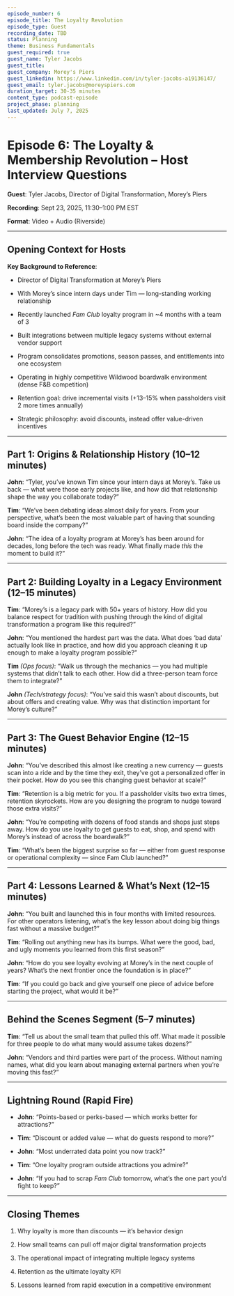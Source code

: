 ```yaml
---
episode_number: 6
episode_title: The Loyalty Revolution
episode_type: Guest
recording_date: TBD
status: Planning
theme: Business Fundamentals
guest_required: true
guest_name: Tyler Jacobs
guest_title:
guest_company: Morey's Piers
guest_linkedin: https://www.linkedin.com/in/tyler-jacobs-a19136147/
guest_email: tyler.jacobs@moreyspiers.com
duration_target: 30-35 minutes
content_type: podcast-episode
project_phase: planning
last_updated: July 7, 2025
---
```

# **Episode 6: The Loyalty & Membership Revolution – Host Interview Questions**

  

**Guest**: Tyler Jacobs, Director of Digital Transformation, Morey’s Piers

**Recording**: Sept 23, 2025, 11:30–1:00 PM EST

**Format**: Video + Audio (Riverside)

---

## **Opening Context for Hosts**

  

**Key Background to Reference**:

- Director of Digital Transformation at Morey’s Piers
- With Morey’s since intern days under Tim — long-standing working relationship
- Recently launched _Fam Club_ loyalty program in ~4 months with a team of 3
- Built integrations between multiple legacy systems without external vendor support
- Program consolidates promotions, season passes, and entitlements into one ecosystem
    
- Operating in highly competitive Wildwood boardwalk environment (dense F&B competition)
    
- Retention goal: drive incremental visits (+13–15% when passholders visit 2 more times annually)
    
- Strategic philosophy: avoid discounts, instead offer value-driven incentives
    

---

## **Part 1: Origins & Relationship History (10–12 minutes)**

  

**John**: “Tyler, you’ve known Tim since your intern days at Morey’s. Take us back — what were those early projects like, and how did that relationship shape the way you collaborate today?”

  

**Tim**: “We’ve been debating ideas almost daily for years. From your perspective, what’s been the most valuable part of having that sounding board inside the company?”

  

**John**: “The idea of a loyalty program at Morey’s has been around for decades, long before the tech was ready. What finally made _this_ the moment to build it?”

---

## **Part 2: Building Loyalty in a Legacy Environment (12–15 minutes)**

  

**Tim**: “Morey’s is a legacy park with 50+ years of history. How did you balance respect for tradition with pushing through the kind of digital transformation a program like this required?”

  

**John**: “You mentioned the hardest part was the data. What does ‘bad data’ actually look like in practice, and how did you approach cleaning it up enough to make a loyalty program possible?”

  

**Tim** _(Ops focus)_: “Walk us through the mechanics — you had multiple systems that didn’t talk to each other. How did a three-person team force them to integrate?”

  

**John** _(Tech/strategy focus)_: “You’ve said this wasn’t about discounts, but about offers and creating value. Why was that distinction important for Morey’s culture?”

---

## **Part 3: The Guest Behavior Engine (12–15 minutes)**

  

**John**: “You’ve described this almost like creating a new currency — guests scan into a ride and by the time they exit, they’ve got a personalized offer in their pocket. How do you see this changing guest behavior at scale?”

  

**Tim**: “Retention is a big metric for you. If a passholder visits two extra times, retention skyrockets. How are you designing the program to nudge toward those extra visits?”

  

**John**: “You’re competing with dozens of food stands and shops just steps away. How do you use loyalty to get guests to eat, shop, and spend with Morey’s instead of across the boardwalk?”

  

**Tim**: “What’s been the biggest surprise so far — either from guest response or operational complexity — since Fam Club launched?”

---

## **Part 4: Lessons Learned & What’s Next (12–15 minutes)**

  

**John**: “You built and launched this in four months with limited resources. For other operators listening, what’s the key lesson about doing big things fast without a massive budget?”

  

**Tim**: “Rolling out anything new has its bumps. What were the good, bad, and ugly moments you learned from this first season?”

  

**John**: “How do you see loyalty evolving at Morey’s in the next couple of years? What’s the next frontier once the foundation is in place?”

  

**Tim**: “If you could go back and give yourself one piece of advice before starting the project, what would it be?”

---

## **Behind the Scenes Segment (5–7 minutes)**

  

**Tim**: “Tell us about the small team that pulled this off. What made it possible for three people to do what many would assume takes dozens?”

  

**John**: “Vendors and third parties were part of the process. Without naming names, what did you learn about managing external partners when you’re moving this fast?”

---

## **Lightning Round (Rapid Fire)**

- **John**: “Points-based or perks-based — which works better for attractions?”
    
- **Tim**: “Discount or added value — what do guests respond to more?”
    
- **John**: “Most underrated data point you now track?”
    
- **Tim**: “One loyalty program outside attractions you admire?”
    
- **John**: “If you had to scrap _Fam Club_ tomorrow, what’s the one part you’d fight to keep?”
    

---

## **Closing Themes**

1. Why loyalty is more than discounts — it’s behavior design
    
2. How small teams can pull off major digital transformation projects
    
3. The operational impact of integrating multiple legacy systems
    
4. Retention as the ultimate loyalty KPI
    
5. Lessons learned from rapid execution in a competitive environment
    